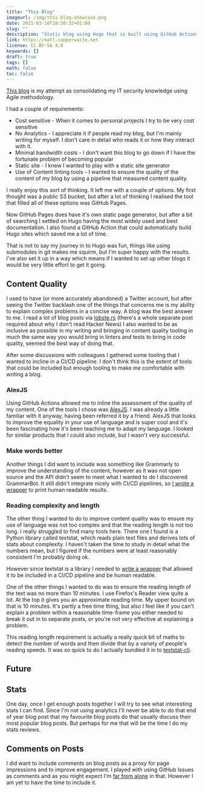 ```yaml
---
title: "This Blog"
imageurl: /img/this-blog-showcase.png
date: 2021-03-10T18:50:32+01:00
slug: ""
description: "Static blog using Hugo that is built using GitHub Actions."
link: https://matt.copperwaite.net
license: CC BY-SA 4.0
keywords: []
draft: true
tags: []
math: false
toc: false
---
```


[This blog](https://matt.copperwaite.net) is my attempt as consolidating my IT security knowledge using Agile methodology.

I had a couple of requirements:

* Cost sensitive - When it comes to personal projects I try to be very cost sensitive
* No Analytics - I appreciate it if people read my blog, but I'm mainly writing for myself. I don't care in detail who reads it or how they interact with it.
* Minimal bandwidth costs - I don't want this blog to go down if I have the fortunate problem of becoming popular
* Static site - I knew I wanted to play with a static site generator
* Use of Content linting tools - I wanted to ensure the quality of the content of my blog by using a pipeline that measured content quality.

I really enjoy this sort of thinking. It left me with a couple of options. My first thought was a public S3 bucket, but after a lot of thinking I realised the tool that filled all of these options was GitHub Pages.

Now GitHub Pages does have it's own static page generator, but after a bit of searching I settled on Hugo having the most widely used and best documentation. I also found a GitHub Action that could automatically build Hugo sites which saved me a lot of time.

That is not to say my journey in to Hugo was fun, things like using submodules in git makes me squirm, but I'm super happy with the results. I've also set it up in a way which means if I wanted to set up other blogs it would be very little effort to get it going.

## Content Quality

I used to have (or more accurately abandoned) a Twitter account, but after seeing the Twitter backlash one of the things that concerns me is my ability to explain complex problems in a concise way. A blog was the best answer to me. I read a lot of blog posts via [lobste.rs](https://losbte.rs) (there's a whole separate post required about why I don't read Hacker News) I also wanted to be as inclusive as possible in my writing and bringing in content quality tooling in much the same way you would bring in linters and tests to bring in code quality, seemed the best way of doing that.

After some discussions with colleagues I gathered some tooling that I wanted to incline in a CI/CD pipeline. I don't think this is the extent of tools that could be included but enough tooling to make me comfortable with writing a blog.

### AlexJS

Using GitHub Actions allowed me to inline the assessment of the quality of my content. One of the tools I chose was [AlexJS](https://alexjs.com/). I was already a little familiar with it anyway, having been referred it by a friend. AlexJS that looks to improve the equality in your use of language and is super cool and it's been fascinating how it's been teaching me to adapt my language. I looked for similar products that I could also include, but I wasn't very successful.

### Make words better

Another things I did want to include was something like Grammarly to improve the understanding of the content, however as it was not open source and the API didn't seem to meet what I wanted to do I discovered GrammarBot. It still didn't integrate nicely with CI/CD pipelines, so [I wrote a wrapper](https://github.com/yamatt/python3-hemoglobin) to print human readable results.

### Reading complexity and length

The other thing I wanted to do to improve content quality was to ensure my use of language was not too complex and that the reading length is not too long. I really struggled to find many tools here. There one I found is a Python library called textstat, which reads plain text files and derives lots of stats about complexity. I haven't taken the time to study in detail what the numbers mean, but I figured if the numbers were at least reasonably consistent I'm probably doing ok.

However since textstat is a library I needed to [write a wrapper](https://github.com/yamatt/python3-textstat-cli) that allowed it to be included in a CI/CD pipeline and be human readable.

One of the other things I wanted to do was to ensure the reading length of the text was no more than 10 minutes. I use Firefox's Reader view quite a lot. At the top it gives you an approximate reading time. My upper bound on that is 10 minutes. It's partly a free time thing, but also I feel like if you can't explain a problem within a reasonable time-frame you either needed to break it out in to separate posts, or you're not very effective at explaining a problem.

This reading length requirement is actually a really quick bit of maths to detect the number of words and then divide that by a variety of people's reading speeds. It was so quick to do I actually bundled it in to [textstat-cli](https://github.com/yamatt/python3-textstat-cli).

## Future

## Stats

One day, once I get enough posts together I will try to see what interesting stats I can find. Since I'm not using analytics I'll never be able to do that end of year blog post that my favourite blog posts do that usually discuss their most popular blog posts. But perhaps for me that will be the time I do my stats reviews.

## Comments on Posts

I did want to include comments on blog posts as a proxy for page impressions and to improve engagement. I played with using GitHub Issues as comments and as you might expect I'm [far from alone](https://github.com/krasimir/octomments) in that. However I am yet to have the time to include it.
